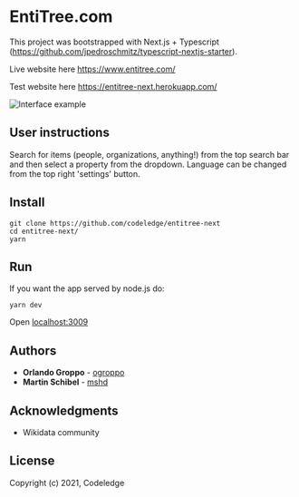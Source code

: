 # EntiTree.com

This project was bootstrapped with Next.js + Typescript (https://github.com/jpedroschmitz/typescript-nextjs-starter).

Live website here https://www.entitree.com/

Test website here https://entitree-next.herokuapp.com/

![Interface example](https://github.com/codeledge/entitree-next/blob/main/public/examples/interface.png)

## User instructions

Search for items (people, organizations, anything!) from the top search bar and then select a property from the dropdown.
Language can be changed from the top right 'settings' button.

## Install

```
git clone https://github.com/codeledge/entitree-next
cd entitree-next/
yarn
```

## Run

If you want the app served by node.js do:

```
yarn dev
```

Open [localhost:3009](http://localhost:3009/)

## Authors

- **Orlando Groppo** - [ogroppo](https://github.com/ogroppo)
- **Martin Schibel** - [mshd](https://github.com/mshd)

## Acknowledgments

- Wikidata community

## License

Copyright (c) 2021, Codeledge
